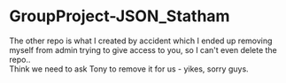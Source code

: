 # GroupProject-JSON_Statham
The other repo is what I created by accident which I ended up removing myself from admin trying to give access to you, so I can't even delete the repo..  
Think we need to ask Tony to remove it for us - yikes, sorry guys.
